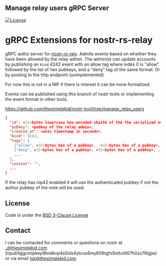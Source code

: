 ## Manage relay users gRPC Server
[![License](https://img.shields.io/badge/License-BSD_3--Clause-blue.svg)](LICENSE)

# gRPC Extensions for nostr-rs-relay

gRPC authz server for [nostr-rs-rely](https://github.com/scsibug/nostr-rs-relay). Admits events based on whether they have been allowed by the relay admin.  The admin(s) can update accounts by publishing an `kind` 4242 event with an allow tag where index 0 is "allow" followed by the list of hex pubkeys, and a "deny" tag of the same format. Or by posting to the http endpoint (unimplemented)
 
For now this is not in a NIP if there is interest it can be more formalized.

Events can be published using this branch of nostr tools or implementing the event format in other tools.

https://github.com/thesimplekid/nostr-tool/tree/manage_relay_users

```json
{
  "id": <32-bytes lowercase hex-encoded sha256 of the the serialized event data>,
  "pubkey": <pubkey of the relay admin>,
  "created_at": <unix timestamp in seconds>,
  "kind": 4242,
  "tags": [
    ["allow", <32-bytes hex of a pubkey>,  <32-bytes hex of a pubkey>, ...],
    ["deny", <32-bytes hex of a pubkey>, <32-bytes hex of a pubkey>, ...],
    ...
  ],
  "content": "", 
  ...
}

```

If the relay has nip42 enabled it will use the authenticated pubkey if not the author pubkey of the note will be used. 


## License 
Code is under the [BSD 3-Clause License](LICENSE-BSD-3)

## Contact

I can be contacted for comments or questions on nostr at _@thesimplekid.com (npub1qjgcmlpkeyl8mdkvp4s0xls4ytcux6my606tgfx9xttut907h0zs76lgjw) or via email tsk@thesimplekid.com.
